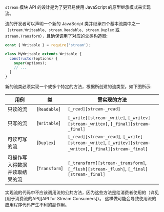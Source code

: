 
<!--type=misc-->

`stream` 模块 API 的设计是为了更容易使用 JavaScript 的原型继承模式来实现流。

流的开发者可以声明一个新的 JavaScript 类并继承四个基本流类中之一（`stream.Writeable`、`stream.Readable`、`stream.Duplex` 或 `stream.Transform`），且确保调用了对应的父类构造器:

```js
const { Writable } = require('stream');

class MyWritable extends Writable {
  constructor(options) {
    super(options);
    // ...
  }
}
```

新的流类必须实现一个或多个特定的方法，根据所创建的流类型，如下图所示:

| 用例 | 类 | 需实现的方法 |
| -------- | ----- | ---------------------- |
| 只读的流 | [`Readable`] | <code>[_read][stream-_read]</code> |
| 只写的流 | [`Writable`] | <code>[_write][stream-_write]</code>, <code>[_writev][stream-_writev]</code>, <code>[_final][stream-_final]</code> |
| 可读可写的流 | [`Duplex`] | <code>[_read][stream-_read]</code>, <code>[_write][stream-_write]</code>, <code>[_writev][stream-_writev]</code>, <code>[_final][stream-_final]</code> |
| 可操作写入得数据并读取结果的流 | [`Transform`] | <code>[_transform][stream-_transform]</code>, <code>[_flush][stream-_flush]</code>, <code>[_final][stream-_final]</code> |

实现流的代码中不应该调用流的公共方法，因为这些方法是给消费者使用的（详见[用于消费流的API][API for Stream Consumers]）。
这样做可能会导致使用流的应用程序代码产生不利的副作用。

